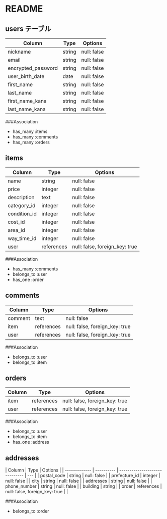 # README

## users テーブル

| Column             | Type   | Options     |
| ------------------ | ------ | ----------- |
| nickname           | string | null: false |
| email              | string | null: false |
| encrypted_password | string | null: false |
| user_birth_date    | date   | null: false |
| first_name         | string | null: false |
| last_name          | string | null: false |
| first_name_kana    | string | null: false |
| last_name_kana     | string | null: false |

###Association

- has_many :items
- has_many :comments
- has_many :orders

## items

| Column       | Type       | Options                        |
| ------------ | ---------- | ------------------------------ |
| name         | string     | null: false                    |
| price        | integer    | null: false                    |
| description  | text       | null: false                    |
| category_id  | integer    | null: false                    |
| condition_id | integer    | null: false                    |
| cost_id      | integer    | null: false                    |
| area_id      | integer    | null: false                    |
| way_time_id  | integer    | null: false                    |
| user         | references | null: false, foreign_key: true |

###Association

- has_many :comments
- belongs_to :user
- has_one :order

## comments

| Column  | Type       | Options                        |
| ------- | ---------- | ------------------------------ |
| comment | text       | null: false                    |
| item    | references | null: false, foreign_key: true |
| user    | references | null: false, foreign_key: true |

###Association

- belongs_to :user
- belongs_to :item

## orders

| Column | Type       | Options                        |
| ------ | ---------- | ------------------------------ |
| item   | references | null: false, foreign_key: true |
| user   | references | null: false, foreign_key: true |

###Association

- belongs_to :user
- belongs_to :item
- has_one :address

## addresses

| Column        | Type       | Options                        |
| ------------- | ---------- | ------------------------------ | --- |
| postal_code   | string     | null: false                    |
| prefecture_id | integer    | null: false                    |
| city          | string     | null: false                    |
| addresses     | string     | null: false                    |
| phone_number  | string     | null: false                    |
| building      | string     |
| order         | references | null: false, foreign_key: true |     |

###Association

- belongs_to :order
